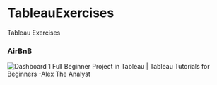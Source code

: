 # TableauExercises
Tableau Exercises

### AirBnB 

![Dashboard 1](https://github.com/Majo-es/TableauExercises/assets/43044338/7f07fbd6-34d4-4e21-bd58-c078b611d2ed)
Full Beginner Project in Tableau | Tableau Tutorials for Beginners -Alex The Analyst
